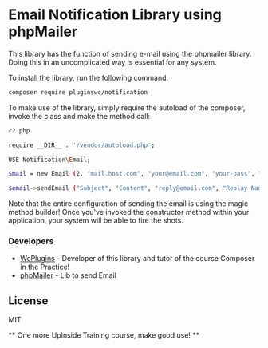 # Email Notification Library using phpMailer

This library has the function of sending e-mail using the phpmailer library. Doing this in an uncomplicated way is essential for any system.

To install the library, run the following command:

```sh
composer require pluginswc/notification
```

To make use of the library, simply require the autoload of the composer, invoke the class and make the method call:

```sh
<? php

require __DIR__ . '/vendor/autoload.php';

USE Notification\Email;

$mail = new Email (2, "mail.host.com", "your@email.com", "your-pass", "smtp secure (tls / ssl)", "port (587)", "from@email.com", "From Name");

$email->sendEmail ("Subject", "Content", "reply@email.com", "Replay Name", "address@email.com", "Address Name");
```

Note that the entire configuration of sending the email is using the magic method builder! Once you've invoked the constructor method within your application, your system will be able to fire the shots.

### Developers
* [WcPlugins] - Developer of this library and tutor of the course Composer in the Practice!
* [phpMailer] - Lib to send Email

License
----

MIT

** One more UpInside Training course, make good use! **

[//]: #
[WcPlugins]: <mailto: sales@pluginswc.com>
[phpMailer]: <https://github.com/PHPMailer/PHPMailer>
